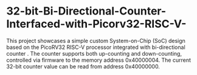 # 32-bit-Bi-Directional-Counter-Interfaced-with-Picorv32-RISC-V-
This project showcases a simple custom System-on-Chip (SoC) design based on the PicoRV32 RISC-V  processor integrated with bi-directional counter . The counter supports both up-counting and down-counting, controlled via firmware to the memory address 0x40000004. The current 32-bit counter value can be read from address 0x40000000. 
